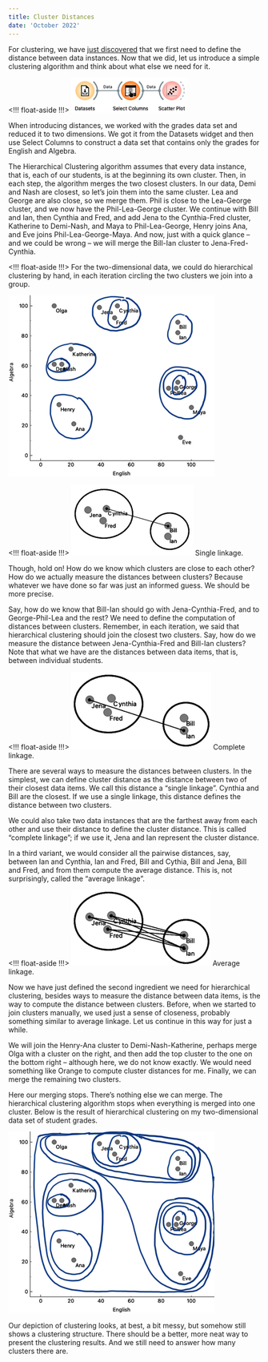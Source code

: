 ```yaml
---
title: Cluster Distances
date: 'October 2022'
---
```

For clustering, we have [just discovered](https://books.biolab.si/books/intro-data-analytics#3-euclidean-distance-in-2d) that we first need to define the distance between data instances. Now that we did, let us introduce a simple clustering algorithm and think about what else we need for it.

<!!! float-aside !!!>
![](workflow-scatterplot.png)

When introducing distances, we worked with the grades data set and reduced it to two dimensions. We got it from the Datasets widget and then use Select Columns to construct a data set that contains only the grades for English and Algebra.

The Hierarchical Clustering algorithm assumes that every data instance, that is, each of our students, is at the beginning its own cluster. Then, in each step, the algorithm merges the two closest clusters. In our data, Demi and Nash are closest, so let’s join them into the same cluster. Lea and George are also close, so we merge them. Phil is close to the Lea-George cluster, and we now have the Phil-Lea-George cluster. We continue with Bill and Ian, then Cynthia and Fred, and add Jena to the Cynthia-Fred cluster, Katherine to Demi-Nash, and Maya to Phil-Lea-George, Henry joins Ana, and Eve joins Phil-Lea-George-Maya. And now, just with a quick glance – and we could be wrong – we will merge the Bill-Ian cluster to Jena-Fred-Cynthia.

<!!! float-aside !!!>
For the two-dimensional data, we could do hierarchical clustering by hand, in each iteration circling the two clusters we join into a group.

![](scatterplot-circles.png)

<!!! float-aside !!!>
![](linkage-single.png)
Single linkage.

Though, hold on! How do we know which clusters are close to each other? 
How do we actually measure the distances between clusters? Because whatever we have done so far was just an informed guess. We should be more precise.

Say, how do we know that Bill-Ian should go with Jena-Cynthia-Fred, and to George-Phil-Lea and the rest? We need to define the computation of distances between clusters. Remember, in each iteration, we said that hierarchical clustering should join the closest two clusters. Say, how do we measure the distance between Jena-Cynthia-Fred and Bill-Ian clusters? Note that what we have are the distances between data items, that is, between individual students. 

<!!! float-aside !!!>
![](linkage-complete.png)
Complete linkage.

There are several ways to measure the distances between clusters. In the simplest, we can define cluster distance as the distance between two of their closest data items. We call this distance a “single linkage”. Cynthia and Bill are the closest. If we use a single linkage, this distance defines the distance between two clusters. 

We could also take two data instances that are the farthest away from each other and use their distance to define the cluster distance. This is called “complete linkage”; if we use it, Jena and Ian represent the cluster distance. 


In a third variant, we would consider all the pairwise distances, say, between Ian and Cynthia, Ian and Fred, Bill and Cythia, Bill and Jena, Bill and Fred, and from them compute the average distance. This is, not surprisingly, called the “average linkage”.

<!!! float-aside !!!>
![](linkage-average.png)
Average linkage.

Now we have just defined the second ingredient we need for hierarchical clustering, besides ways to measure the distance between data items, is the way to compute the distance between clusters. Before, when we started to join clusters manually, we used just a sense of closeness, probably something similar to average linkage. Let us continue in this way for just a while. 

We will join the Henry-Ana cluster to Demi-Nash-Katherine, perhaps merge Olga with a cluster on the right, and then add the top cluster to the one on the bottom right – although here, we do not know exactly. We would need something like Orange to compute cluster distances for me. Finally, we can merge the remaining two clusters.

Here our merging stops. There’s nothing else we can merge. The hierarchical clustering algorithm stops when everything is merged into one cluster. Below is the result of hierarchical clustering on my two-dimensional data set of student grades.

![](scatterplot-circles2.png)

Our depiction of clustering looks, at best, a bit messy, but somehow still shows a clustering structure. There should be a better, more neat way to present the clustering results. And we still need to answer how many clusters there are. 